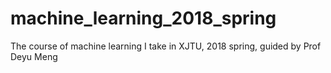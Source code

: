 # machine_learning_2018_spring
The course of machine learning I take in XJTU, 2018 spring, guided by Prof Deyu Meng
